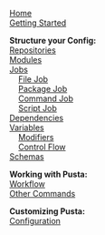 [Home](home.md) <br>
[Getting Started](getting-started.md)

**Structure your Config:** <br>
[Repositories](structure/repository.md) <br>
[Modules](structure/module.md) <br>
[Jobs](structure/jobs.md) <br>
&nbsp;&nbsp;&nbsp;&nbsp;[File Job](structure/jobs/file.md) <br>
&nbsp;&nbsp;&nbsp;&nbsp;[Package Job](structure/jobs/package.md) <br>
&nbsp;&nbsp;&nbsp;&nbsp;[Command Job](structure/jobs/command.md) <br>
&nbsp;&nbsp;&nbsp;&nbsp;[Script Job](structure/jobs/script.md) <br>
[Dependencies](structure/dependencies.md) <br>
[Variables](structure/variables.md) <br>
&nbsp;&nbsp;&nbsp;&nbsp;[Modifiers](structure/variables/modifiers.md) <br>
&nbsp;&nbsp;&nbsp;&nbsp;[Control Flow](structure/variables/control.md) <br>
[Schemas](structure/schemas.md)

**Working with Pusta:**<br>
[Workflow](working/workflow.md) <br>
[Other Commands](working/other.md)

**Customizing Pusta:**<br>
[Configuration](custom/config.md)